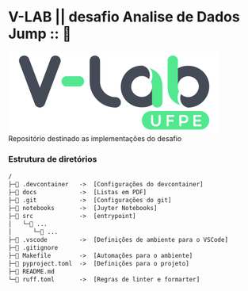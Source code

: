 # V-LAB || desafio Analise de Dados Jump :: 🐍
![image](/docs/header.jpg)
Repositório destinado as implementações do desafio 


### Estrutura de diretórios
```
/
├─📁 .devcontainer   ->  [Configurações do devcontainer]
├─📁 docs            ->  [Listas em PDF]
├─📁 .git            ->  [Configurações do git]
├─📁 notebooks       ->  [Juyter Notebooks]
├─📁 src             ->  [entrypoint]
│   └─📁 ...              
│      └─🐍 ...
├─📁 .vscode         ->  [Definições de ambiente para o VSCode]
├─📄 .gitignore
├─📄 Makefile        ->  [Automações para o ambiente]
├─📄 pyproject.toml  ->  [Definições para o projeto]
├─📄 README.md
└─📄 ruff.toml       ->  [Regras de linter e formarter]
```
